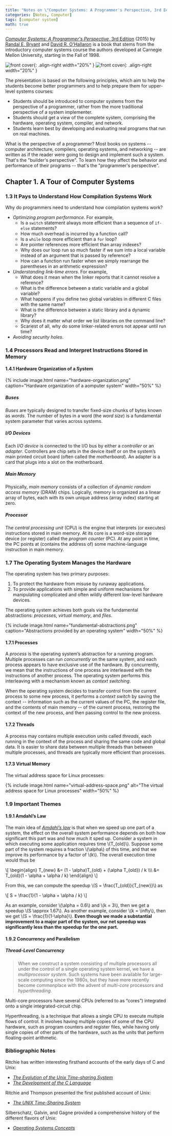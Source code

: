 ```yaml
---
title: "Notes on \"Computer Systems: A Programmer's Perspective, 3rd Edition\""
categories: [Notes, Computer]
tags: [computer system]
math: true
---
```


[*Computer Systems: A Programmer's Perspective*, 3rd Edition](http://csapp.cs.cmu.edu/) (2015) by [Randal E. Bryant](http://www.cs.cmu.edu/~bryant) and [David R. O'Hallaron](http://www.cs.cmu.edu/~droh) is a book that stems from the introductory computer systems course the authors developed at Carnegie Mellon University, starting in the Fall of 1998.

![front cover](http://csapp.cs.cmu.edu/3e/images/csapp3e-cover.jpg){: .align-right width="20%" }
![front cover](https://images-na.ssl-images-amazon.com/images/I/51pqLWAcyFL._SX384_BO1,204,203,200_.jpg){: .align-right width="20%" }

The presentation is based on the following principles, which aim to help the students become better programmers and to help prepare them for upper-level systems courses:

- Students should be introduced to computer systems from the perspective of a programmer, rather from the more traditional perspective of a system implementer.
- Students should get a view of the complete system, comprising the hardware, operating system, compiler, and network.
- Students learn best by developing and evaluating real programs that run on real machines.

What is the perspective of a programmer? Most books on systems -- computer architecture, compilers, operating systems, and networking -- are written as if the reader were going to design and implement such a system. That's the "builder's perspective". To learn how they affect the behavior and performance of their programs -- that's the "programmer's perspective".

## Chapter 1. A Tour of Computer Systems

### 1.3 It Pays to Understand How Compilation Systems Work

Why do programmers need to understand how compilation systems work?

- *Optimizing program performance*. For example,
  - Is a `switch` statement always more efficient than a sequence of `if-else` statements?
  - How much overhead is incurred by a function call?
  - Is a `while` loop more efficient than a `for` loop?
  - Are pointer references more efficient than array indexes?
  - Why does our loop run so much faster if we sum into a local variable instead of an argument that is passed by reference?
  - How can a function run faster when we simply rearrange the parentheses in an arithmetic expression?
- *Understanding link-time errors*. For example,
  - What does it mean when the linker reports that it cannot resolve a reference?
  - What is the difference between a static variable and a global variable?
  - What happens if you define two global variables in different C files with the same name?
  - What is the difference between a static library and a dynamic library?
  - Why does it matter what order we list libraries on the command line?
  - Scariest of all, why do some linker-related errors not appear until run time?
- *Avoiding security holes*.

### 1.4 Processors Read and Interpret Instructions Stored in Memory

#### 1.4.1 Hardware Organization of a System

{% include image.html name="hardware-organization.png" caption="Hardware organization of a aomputer system" width="50%" %}

##### Buses

*Buses* are typically designed to transfer fixed-size chunks of bytes known as *words*. The number of bytes in a word (the *word size*) is a fundamental system parameter that varies across systems.

##### I/O Devices

Each *I/O device* is connected to the I/O bus by either a *controller* or an *adapter*. Controllers are chip sets in the device itself or on the system’s main printed circuit board (often called the *motherboard*). An adapter is a card that plugs into a slot on the motherboard.

##### Main Memory

Physically, *main memory* consists of a collection of *dynamic random access memory* (DRAM) chips. Logically, memory is organized as a linear array of bytes, each with its own unique address (array index) starting at zero.

##### Processor

The *central processing unit* (CPU) is the engine that interprets (or executes) instructions stored in main memory. At its core is a word-size storage device (or register) called the *program counter* (PC). At any point in time, the PC points at (contains the address of) some machine-language instruction in main memory.

### 1.7 The Operating System Manages the Hardware

The operating system has two primary purposes:

1. To protect the hardware from misuse by runaway applications.
2. To provide applications with simple and uniform mechanisms for manipulating complicated and often wildly different low-level hardware devices.

The operating system achieves both goals via the fundamental abstractions: *processes*, *virtual memory*, and *files*.

{% include image.html name="fundamental-abstractions.png" caption="Abstractions provided by an operating system" width="50%" %}

#### 1.7.1 Processes

A *process* is the operating system’s abstraction for a running program. Multiple processes can run *concurrently* on the same system, and each process appears to have exclusive use of the hardware. By concurrently, we mean that the instructions of one process are interleaved with the instructions of another process. The operating system performs this interleaving with a mechanism known as *context switching*.

When the operating system decides to transfer control from the current process to some new process, it performs a *context switch* by saving the context -- information such as the current values of the PC, the register file, and the contents of main memory -- of the current process, restoring the context of the new process, and then passing control to the new process.

#### 1.7.2 Threads

A process may contains multiple execution units called *threads*, each running in the context of the process and sharing the same code and global data. It is easier to share data between multiple threads than between multiple processes, and threads are typically more efficient than processes.

#### 1.7.3 Virtual Memory

The virtual address space for Linux processes:

{% include image.html name="virtual-address-space.png" alt="The virtual address space for Linux processes" width="50%" %}

### 1.9 Important Themes

#### 1.9.1 Amdahl’s Law

The main idea of [*Amdahl’s law*](https://en.wikipedia.org/wiki/Amdahl%27s_law) is that when we speed up one part of a system, the effect on the overall system performance depends on both how significant this part was and how much it sped up. Consider a system in which executing some application requires time \\\(T_{old}\\\). Suppose some part of the system requires a fraction \\\(\alpha\\\) of this time, and that we improve its performance by a factor of \\\(k\\\). The overall execution time would thus be

\\\[
\begin{align}
T_{new} &= (1 - \alpha)T_{old} + (\alpha T_{old}) / k \\\\\\
 &= T_{old}(1 - \alpha + \alpha / k)
\end{align}
\\\]

From this, we can compute the speedup \\\(S = \frac{T_{old}}{T_{new}}\\\) as

\\\[
S = \frac{1}{1 - \alpha + \alpha / k}
\\\]

As an example, consider \\\(\alpha = 0.6\\\) and \\\(k = 3\\\), then we get a speedup \\\(S \approx 1.67\\\). As another example, consider \\\(k = \infty\\\), then we get \\\(S = \frac{1}{1-\alpha}\\\). **Even though we made a substantial improvement to a major part of the system, our net speedup was significantly less than the speedup for the one part.**

#### 1.9.2 Concurrency and Parallelism

##### Thread-Level Concurrency

> When we construct a system consisting of multiple processors all under the control of a single operating system kernel, we have a *multiprocessor system*. Such systems have been available for large-scale computing since the 1980s, but they have more recently become commonplace with the advent of *multi-core* processors and *hyperthreading*.

Multi-core processors have several CPUs (referred to as “cores”) integrated onto a single integrated-circuit chip.

Hyperthreading, is a technique that allows a single CPU to execute multiple flows of control. It involves having multiple copies of some of the CPU hardware, such as program counters and register files, while having only single copies of other parts of the hardware, such as the units that perform floating-point arithmetic.

### Bibliographic Notes

Ritchie has written interesting firsthand accounts of the early days of C and Unix:

- [*The Evolution of the Unix Time-sharing System*](https://www.cs.utexas.edu/users/ans/classes/cs439/docs/ritchie84evolution.pdf)
- [*The Development of the C Language*](http://heim.ifi.uio.no/inf2270/programmer/historien-om-C.pdf)

Ritchie and Thompson presented the first published account of Unix:

- [*The UNIX Time-Sharing System*](https://people.eecs.berkeley.edu/~brewer/cs262/unix.pdf)

Silberschatz, Galvin, and Gagne provided a comprehensive history of the different flavors of Unix:

- [*Operating Systems Concepts*](https://codex.cs.yale.edu/avi/os-book/)
